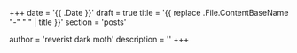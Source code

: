 +++
date = '{{ .Date }}'
draft = true
title = '{{ replace .File.ContentBaseName "-" " " | title }}'
section = 'posts'

author = 'reverist dark moth'
description = ''
+++
